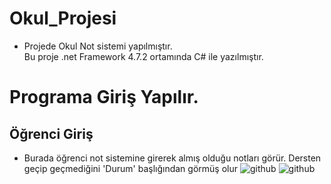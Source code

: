 # Okul_Projesi
* Projede Okul Not sistemi yapılmıştır.<br />
Bu proje .net Framework 4.7.2 ortamında C# ile yazılmıştır.
# Programa Giriş Yapılır.
## Öğrenci Giriş
* Burada öğrenci not sistemine girerek almış olduğu notları görür. Dersten geçip geçmediğini 'Durum' başlığından görmüş olur
![github](Hastane_Giris.PNG)
![github](Hastane_Giris.PNG)

